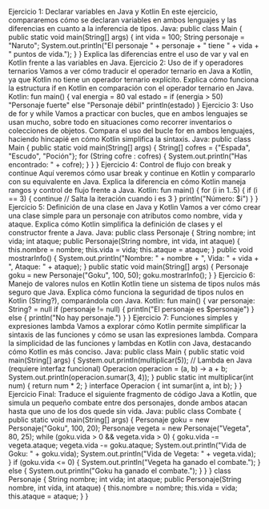 Ejercicio 1: Declarar variables en Java y Kotlin
En este ejercicio, compararemos cómo se declaran variables en ambos lenguajes y las
diferencias en cuanto a la inferencia de tipos.
Java:
public class Main {
public static void main(String[] args) {
int vida = 100;
String personaje = "Naruto";
System.out.println("El personaje " + personaje + " tiene " + vida + " puntos de vida.");
}
}
Explica las diferencias entre el uso de var y val en Kotlin frente a las variables en Java.
Ejercicio 2: Uso de if y operadores ternarios
Vamos a ver cómo traducir el operador ternario en Java a Kotlin, ya que Kotlin no tiene un
operador ternario explícito.
Explica cómo funciona la estructura if en Kotlin en comparación con el operador ternario en
Java.
Kotlin:
fun main() {
val energia = 80
val estado = if (energia > 50) "Personaje fuerte" else "Personaje débil"
println(estado)
}
Ejercicio 3: Uso de for y while
Vamos a practicar con bucles, que en ambos lenguajes se usan mucho, sobre todo en
situaciones como recorrer inventarios o colecciones de objetos.
Compara el uso del bucle for en ambos lenguajes, haciendo hincapié en cómo Kotlin
simplifica la sintaxis.
Java:
public class Main {
public static void main(String[] args) {
String[] cofres = {"Espada", "Escudo", "Poción"};
for (String cofre : cofres) {
System.out.println("Has encontrado: " + cofre);
}
}
}
Ejercicio 4: Control de flujo con break y continue
Aquí veremos cómo usar break y continue en Kotlin y compararlo con su equivalente en
Java.
Explica la diferencia en cómo Kotlin maneja rangos y control de flujo frente a Java.
Kotlin:
fun main() {
for (i in 1..5) {
if (i == 3) {
continue // Salta la iteración cuando i es 3
}
println("Número: $i")
}
}
Ejercicio 5: Definición de una clase en Java y Kotlin
Vamos a ver cómo crear una clase simple para un personaje con atributos como nombre,
vida y ataque.
Explica cómo Kotlin simplifica la definición de clases y el constructor frente a Java.
Java:
public class Personaje {
String nombre;
int vida;
int ataque;
public Personaje(String nombre, int vida, int ataque) {
this.nombre = nombre;
this.vida = vida;
this.ataque = ataque;
}
public void mostrarInfo() {
System.out.println("Nombre: " + nombre + ", Vida: " + vida + ", Ataque: " + ataque);
}
public static void main(String[] args) {
Personaje goku = new Personaje("Goku", 100, 50);
goku.mostrarInfo();
}
}
Ejercicio 6: Manejo de valores nulos en Kotlin
Kotlin tiene un sistema de tipos nulos más seguro que Java. Explica cómo funciona la
seguridad de tipos nulos en Kotlin (String?), comparándola con Java.
Kotlin:
fun main() {
var personaje: String? = null
if (personaje != null) {
println("El personaje es $personaje")
} else {
println("No hay personaje.")
}
}
Ejercicio 7: Funciones simples y expresiones lambda
Vamos a explorar cómo Kotlin permite simplificar la sintaxis de las funciones y cómo se usan
las expresiones lambda.
Compara la simplicidad de las funciones y lambdas en Kotlin con Java, destacando cómo
Kotlin es más conciso.
Java:
public class Main {
public static void main(String[] args) {
System.out.println(multiplicar(5));
// Lambda en Java (requiere interfaz funcional)
Operacion operacion = (a, b) -> a + b;
System.out.println(operacion.sumar(3, 4));
}
public static int multiplicar(int num) {
return num * 2;
}
interface Operacion {
int sumar(int a, int b);
}
}
Ejercicio Final:
Traduce el siguiente fragmento de código Java a Kotlin, que simula un pequeño combate
entre dos personajes, donde ambos atacan hasta que uno de los dos quede sin vida.
Java:
public class Combate {
public static void main(String[] args) {
Personaje goku = new Personaje("Goku", 100, 20);
Personaje vegeta = new Personaje("Vegeta", 80, 25);
while (goku.vida > 0 && vegeta.vida > 0) {
goku.vida -= vegeta.ataque;
vegeta.vida -= goku.ataque;
System.out.println("Vida de Goku: " + goku.vida);
System.out.println("Vida de Vegeta: " + vegeta.vida);
}
if (goku.vida <= 0) {
System.out.println("Vegeta ha ganado el combate.");
} else {
System.out.println("Goku ha ganado el combate.");
}
}
}
class Personaje {
String nombre;
int vida;
int ataque;
public Personaje(String nombre, int vida, int ataque) {
this.nombre = nombre;
this.vida = vida;
this.ataque = ataque;
}
}
